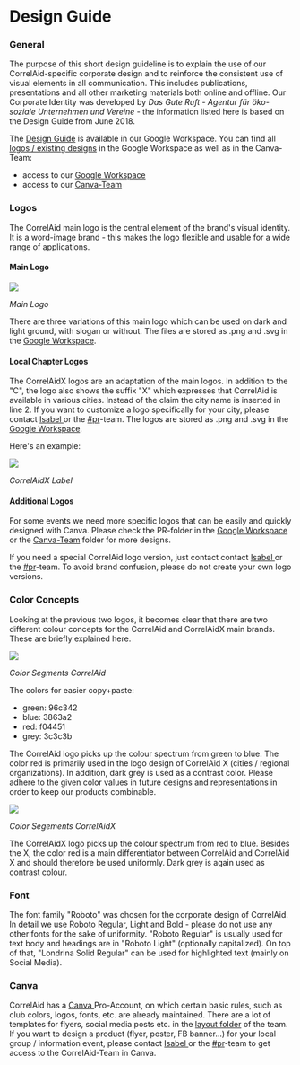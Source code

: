 # Design Guide

### General

The purpose of this short design guideline is to explain the use of our CorrelAid-specific corporate design and to reinforce the consistent use of visual elements in all communication. This includes publications, presentations and all other marketing materials both online and offline. Our Corporate Identity was developed by _Das Gute Ruft - Agentur für öko-soziale Unternehmen und Vereine_ - the information listed here is based on the Design Guide from June 2018.&#x20;

The [Design Guide](https://drive.google.com/file/d/19j58kbO\_rC\_mNlWVuj5sbqE66SN42h3g/view?usp=sharing) is available in our Google Workspace. You can find all [logos / existing designs](https://drive.google.com/drive/folders/1XrHj0T3tNKjtGAp2UebpJpRF\_Y8BaWJM?usp=sharing) in the Google Workspace as well as in the Canva-Team:

* access to our [Google Workspace](https://docs.correlaid.org/wiki/infrastructure/google-workspace)
* access to our [Canva-Team ](https://docs.correlaid.org/wiki/design-guide#canva)

### Logos

The CorrelAid main logo is the central element of the brand's visual identity. It is a word-image brand - this makes the logo flexible and usable for a wide range of applications.

#### Main Logo

![](https://i.imgur.com/2bjkz4f.png)

_Main Logo_

There are three variations of this main logo which can be used on dark and light ground, with slogan or without. The files are stored as .png and .svg in the [Google Workspace](https://drive.google.com/drive/folders/1XrHj0T3tNKjtGAp2UebpJpRF\_Y8BaWJM?usp=sharing).&#x20;

#### Local Chapter Logos

The CorrelAidX logos are an adaptation of the main logos. In addition to the "C", the logo also shows the suffix "X" which expresses that CorrelAid is available in various cities. Instead of the claim the city name is inserted in line 2. If you want to customize a logo specifically for your city, please contact [Isabel ](mailto:isabel.w@correlaid.org)or the [#pr](https://app.slack.com/client/T05092DNR/C0BRFPMNE/rimeto\_profile/UDP7BTC65)-team. The logos are stored as .png and .svg in the [Google Workspace](https://drive.google.com/drive/folders/1XrHj0T3tNKjtGAp2UebpJpRF\_Y8BaWJM?usp=sharing).&#x20;

Here's an example:

![](https://i.imgur.com/LptlvTi.png)

_CorrelAidX Label_

#### Additional Logos

For some events we need more specific logos that can be easily and quickly designed with Canva. Please check the PR-folder in the [Google Workspace](https://drive.google.com/drive/shared-drives) or the [Canva-Team](https://docs.correlaid.org/wiki/design-guide#canva) folder for more designs.&#x20;

If you need a special CorrelAid logo version, just contact contact [Isabel ](mailto:isabel.w@correlaid.org)or the [#pr](https://app.slack.com/client/T05092DNR/C0BRFPMNE/rimeto\_profile/UDP7BTC65)-team. To avoid brand confusion, please do not create your own logo versions.

### Color Concepts

Looking at the previous two logos, it becomes clear that there are two different colour concepts for the CorrelAid and CorrelAidX main brands. These are briefly explained here.

![](https://i.imgur.com/4rJF3fO.png)

_Color Segments CorrelAid_

The colors for easier copy+paste:

* green: 96c342
* blue: 3863a2
* red: f04451
* grey: 3c3c3b

The CorrelAid logo picks up the colour spectrum from green to blue. The color red is primarily used in the logo design of CorrelAid X (cities / regional organizations). In addition, dark grey is used as a contrast color. Please adhere to the given color values in future designs and representations in order to keep our products combinable.

![](https://i.imgur.com/3g9wIbz.png)

_Color Segements CorrelAidX_

The CorrelAidX logo picks up the colour spectrum from red to blue. Besides the X, the color red is a main differentiator between CorrelAid and CorrelAid X and should therefore be used uniformly. Dark grey is again used as contrast colour.

### Font

The font family "Roboto" was chosen for the corporate design of CorrelAid. In detail we use Roboto Regular, Light and Bold - please do not use any other fonts for the sake of uniformity. "Roboto Regular" is usually used for text body and headings are in "Roboto Light" (optionally capitalized). On top of that, "Londrina Solid Regular" can be used for highlighted text (mainly on Social Media).

### Canva

CorrelAid has a [Canva ](http://canva.com)Pro-Account, on which certain basic rules, such as club colors, logos, fonts, etc. are already maintained. There are a lot of templates for flyers, social media posts etc. in the [layout folder](https://www.canva.com/teams/layouts) of the team. If you want to design a product (flyer, poster, FB banner...) for your local group / information event, please contact [Isabel ](mailto:isabel.w@correlaid.org)or the [#pr](https://app.slack.com/client/T05092DNR/C0BRFPMNE/rimeto\_profile/UDP7BTC65)-team to get access to the CorrelAid-Team in Canva.&#x20;
